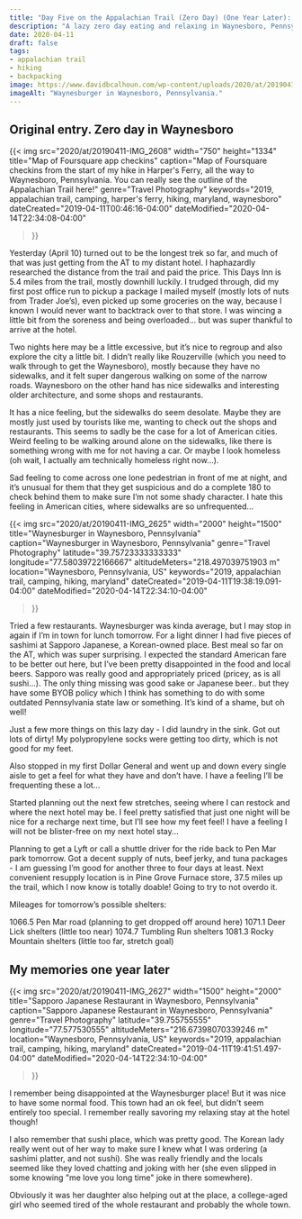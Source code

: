 ```yaml
---
title: "Day Five on the Appalachian Trail (Zero Day) (One Year Later): Lazy Zero Day in Waynesboro, Pennsylvania"
description: "A lazy zero day eating and relaxing in Waynesboro, Pennsylvania."
date: 2020-04-11
draft: false
tags:
- appalachian trail
- hiking
- backpacking
image: https://www.davidbcalhoun.com/wp-content/uploads/2020/at/20190411-IMG_2625-2000px-resize.jpeg
imageAlt: "Waynesburger in Waynesboro, Pennsylvania."
---
```


## Original entry.  Zero day in Waynesboro

{{< img
    src="2020/at/20190411-IMG_2608"
    width="750"
    height="1334"
    title="Map of Foursquare app checkins"
    caption="Map of Foursquare checkins from the start of my hike in Harper's Ferry, all the way to Waynesboro, Pennsylvania.  You can really see the outline of the Appalachian Trail here!"
    genre="Travel Photography"
    keywords="2019, appalachian trail, camping, harper's ferry, hiking, maryland, waynesboro"
    dateCreated="2019-04-11T00:46:16-04:00"
    dateModified="2020-04-14T22:34:08-04:00"
>}}

Yesterday (April 10) turned out to be the longest trek so far, and much of that was just getting from the AT to my distant hotel.  I haphazardly researched the distance from the trail and paid the price.  This Days Inn is 5.4 miles from the trail, mostly downhill luckily.  I trudged through, did my first post office run to pickup a package I mailed myself (mostly lots of nuts from Trader Joe’s), even picked up some groceries on the way, because I known I would never want to backtrack over to that store.  I was wincing a little bit from the soreness and being overloaded... but was super thankful to arrive at the hotel.

Two nights here may be a little excessive, but it’s nice to regroup and also explore the city a little bit.  I didn’t really like Rouzerville (which you need to walk through to get the Waynesboro), mostly because they have no sidewalks, and it felt super dangerous walking on some of the narrow roads.  Waynesboro on the other hand has nice sidewalks and interesting older architecture, and some shops and restaurants.

It has a nice feeling, but the sidewalks do seem desolate.  Maybe they are mostly just used by tourists like me, wanting to check out the shops and restaurants.  This seems to sadly be the case for a lot of American cities.  Weird feeling to be walking around alone on the sidewalks, like there is something wrong with me for not having a car.  Or maybe I look homeless (oh wait, I actually am technically homeless right now...).

Sad feeling to come across one lone pedestrian in front of me at night, and it’s unusual for them that they get suspicious and do a complete 180 to check behind them to make sure I’m not some shady character.  I hate this feeling in American cities, where sidewalks are so unfrequented...

{{< img
    src="2020/at/20190411-IMG_2625"
    width="2000"
    height="1500"
    title="Waynesburger in Waynesboro, Pennsylvania"
    caption="Waynesburger in Waynesboro, Pennsylvania"
    genre="Travel Photography"
    latitude="39.75723333333333"
    longitude="77.58039722166667"
    altitudeMeters="218.497039751903 m"
    location="Waynesboro, Pennsylvania, US"
    keywords="2019, appalachian trail, camping, hiking, maryland"
    dateCreated="2019-04-11T19:38:19.091-04:00"
    dateModified="2020-04-14T22:34:10-04:00"
>}}

Tried a few restaurants.  Waynesburger was kinda average, but I may stop in again if I’m in town for lunch tomorrow.  For a light dinner I had five pieces of sashimi at Sapporo Japanese, a Korean-owned place.  Best meal so far on the AT, which was super surprising.  I expected the standard American fare to be better out here, but I’ve been pretty disappointed in the food and local beers.  Sapporo was really good and appropriately priced (pricey, as is all sushi...).  The only thing missing was good sake or Japanese beer.. but they have some BYOB policy which I think has something to do with some outdated Pennsylvania state law or something.  It’s kind of a shame, but oh well!

Just a few more things on this lazy day - I did laundry in the sink.  Got out lots of dirty!  My polypropylene socks were getting too dirty, which is not good for my feet.

Also stopped in my first Dollar General and went up and down every single aisle to get a feel for what they have and don’t have.  I have a feeling I’ll be frequenting these a lot...

Started planning out the next few stretches, seeing where I can restock and where the next hotel may be.  I feel pretty satisfied that just one night will be nice for a recharge next time, but I’ll see how my feet feel!  I have a feeling I will not be blister-free on my next hotel stay...

Planning to get a Lyft or call a shuttle driver for the ride back to Pen Mar park tomorrow.  Got a decent supply of nuts, beef jerky, and tuna packages - I am guessing I’m good for another three to four days at least.  Next convenient resupply location is in Pine Grove Furnace store, 37.5 miles up the trail, which I now know is totally doable!  Going to try to not overdo it.

Mileages for tomorrow’s possible shelters:

1066.5 Pen Mar road (planning to get dropped off around here)
1071.1 Deer Lick shelters (little too near)
1074.7 Tumbling Run shelters
1081.3 Rocky Mountain shelters (little too far, stretch goal)


## My memories one year later

{{< img
    src="2020/at/20190411-IMG_2627"
    width="1500"
    height="2000"
    title="Sapporo Japanese Restaurant in Waynesboro, Pennsylvania"
    caption="Sapporo Japanese Restaurant in Waynesboro, Pennsylvania"
    genre="Travel Photography"
    latitude="39.755755555"
    longitude="77.577530555"
    altitudeMeters="216.67398070339246 m"
    location="Waynesboro, Pennsylvania, US"
    keywords="2019, appalachian trail, camping, hiking, maryland"
    dateCreated="2019-04-11T19:41:51.497-04:00"
    dateModified="2020-04-14T22:34:10-04:00"
>}}

I remember being disappointed at the Waynesburger place!  But it was nice to have some normal food.  This town had an ok feel, but didn't seem entirely too special.  I remember really savoring my relaxing stay at the hotel though!

I also remember that sushi place, which was pretty good.  The Korean lady really went out of her way to make sure I knew what I was ordering (a sashimi platter, and not sushi).  She was really friendly and the locals seemed like they loved chatting and joking with her (she even slipped in some knowing "me love you long time" joke in there somewhere).

Obviously it was her daughter also helping out at the place, a college-aged girl who seemed tired of the whole restaurant and probably the whole town.


